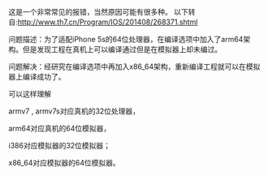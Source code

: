 这是一个非常常见的报错，当然原因可能有很多种。
以下转自:http://www.th7.cn/Program/IOS/201408/268371.shtml

问题描述：为了适配iPhone 5s的64位处理器，在编译选项中加入了arm64架构。但是发现工程在真机上可以编译通过但是在模拟器上却未编过。

问题解决：经研究在编译选项中再加入x86_64架构，重新编译工程就可以在模拟器上编译成功了。

可以这样理解

armv7 , armv7s对应真机的32位处理器，

arm64对应真机的64位模拟器，

i386对应模拟器的32位模拟器；

x86_64对应模拟器的64位模拟器。

